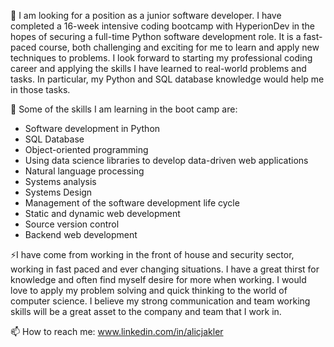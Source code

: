 <!--
**alicjakler/alicjakler** is a ✨ _special_ ✨ repository because its `README.md` (this file) appears on your GitHub profile.

Here are some ideas to get you started:

- 🔭 I’m currently working on ...
- 🌱 I’m currently learning ...
- 👯 I’m looking to collaborate on ...
- 🤔 I’m looking for help with ...
- 💬 Ask me about ...
- 📫 How to reach me: ...
- 😄 Pronouns: ...
- ⚡ Fun fact: ...
-->
 🔭 I am looking for a position as a junior software developer. I have completed a 16-week intensive coding bootcamp with HyperionDev in the hopes of securing a full-time Python software development role. It is a fast-paced course, both challenging and exciting for me to learn and apply new techniques to problems. I look forward to starting my professional coding career and applying the skills I have learned to real-world problems and tasks. In particular, my Python and SQL database knowledge would help me in those tasks.

🌱 Some of the skills I am learning in the boot camp are:
- Software development in Python
- SQL Database
- Object-oriented programming
- Using data science libraries to develop data-driven web applications
- Natural language processing
- Systems analysis
- Systems Design
- Management of the software development life cycle
- Static and dynamic web development
- Source version control
- Backend web development

⚡I have come from working in the front of house and security sector, working in fast paced and ever changing situations. I have a great thirst for knowledge and often find myself desire for more when working. I would love to apply my problem solving and quick thinking to the world of computer science. I believe my strong communication and team working skills will be a great asset to the company and team that I work in. 

📫 How to reach me: www.linkedin.com/in/alicjakler
